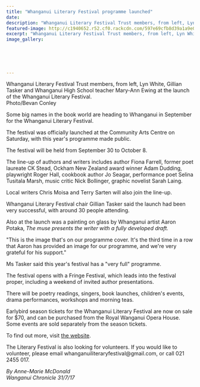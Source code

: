 ```yaml
---
title: "Whanganui Literary Festival programme launched"
date: 
description: "Whanganui Literary Festival Trust members, from left, Lyn White, Gillian Tasker and WHS teacher Mary-Ann Ewing at the launch..."
featured-image: http://c1940652.r52.cf0.rackcdn.com/597e69cfb8d39a1a9e000d3a/Mary-Ann-Ewing-31-July-chron.jpg
excerpt: "Whanganui Literary Festival Trust members, from left, Lyn White, Gillian Tasker and Whanganui High School teacher Mary-Ann Ewing at the launch of the Whanganui Literary Festival."
image_gallery:
    
    
    
    
    
---
```


<p><span>Whanganui Literary Festival Trust members, from left, Lyn White, Gillian Tasker and Whanganui High School teacher Mary-Ann Ewing at the launch of the Whanganui Literary Festival. <br />Photo/Bevan Conley</span></p>
<p class="element element-paragraph">Some big names in the book world are heading to Whanganui in September for the Whanganui Literary Festival.</p>
<p class="element element-paragraph">The festival was officially launched at the Community Arts Centre on Saturday, with this year's programme made public.</p>
<p class="element element-paragraph">The festival will be held from September 30 to October 8.</p>
<p class="element element-paragraph">The line-up of authors and writers includes author Fiona Farrell, former poet laureate CK Stead, Ockham New Zealand award winner Adam Dudding, playwright Roger Hall, cookbook author Jo Seagar, performance poet Selina Tusitala Marsh, music critic Nick Bollinger, graphic novelist Sarah Laing.</p>
<p class="element element-paragraph">Local writers Chris Moisa and Terry Sarten will also join the line-up.</p>
<p class="element element-paragraph">Whanganui Literary Festival chair Gillian Tasker said the launch had been very successful, with around 30 people attending.</p>
<p class="element element-paragraph">Also at the launch was a painting on glass by Whanganui artist Aaron Potaka,&nbsp;<em>The muse presents the writer with a fully developed draft.</em></p>
<p class="element element-paragraph">"This is the image that's on our programme cover. It's the third time in a row that Aaron has provided an image for our programme, and we're very grateful for his support."</p>
<p class="element element-paragraph">Ms Tasker said this year's festival has a "very full" programme.</p>
<p class="element element-paragraph">The festival opens with a Fringe Festival, which leads into the festival proper, including a weekend of invited author presentations.</p>
<p class="element element-paragraph">There will be poetry readings, singers, book launches, children's events, drama performances, workshops and morning teas.</p>
<p class="element element-paragraph">Earlybird season tickets for the Whanganui Literary Festival are now on sale for $70, and can be purchased from the Royal Wanganui Opera House. Some events are sold separately from the season tickets.</p>
<p class="element element-paragraph">To find out more, visit&nbsp;<a href="http://www.writersfest.co.nz/" target="_blank">the website</a>.</p>
<p class="element element-paragraph">The Literary Festival is also looking for volunteers. If you would like to volunteer, please email whanganuiliteraryfestival@gmail.com, or call 021 2455 017.</p>
<p class="element element-paragraph"><em>By Anne-Marie McDonald</em><br /><em>Wanganui Chronicle 31/7/17</em></p>

